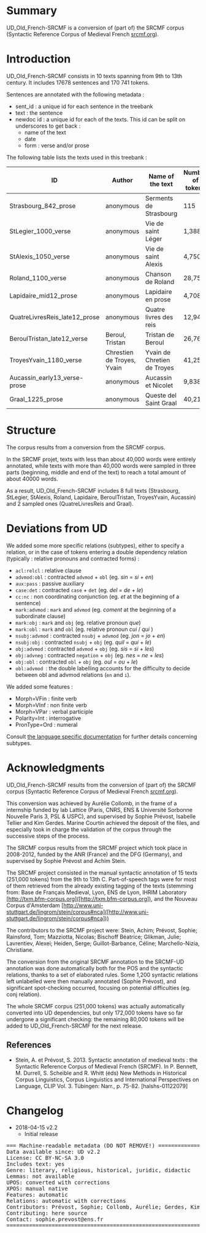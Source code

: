 # Summary

UD_Old_French-SRCMF is a conversion of (part of) the SRCMF corpus (Syntactic Reference Corpus of Medieval French [srcmf.org](http://srcmf.org/)).

# Introduction

UD_Old_French-SRCMF consists in 10 texts spanning from 9th to 13th century. It includes 17678 sentences and 170 741 tokens.

Sentences are annotated with the following metadata :
+ sent_id : a unique id for each sentence in the treebank
+ text : the sentence
+ newdoc id : a unique id for each of the texts. This id can be split on underscores to get back :
    + name of the text
    + date
    + form : verse and/or prose


The following table lists the texts used in this treebank :

| ID | Author | Name of the text | Number of tokens |
| ------ | ------ | ------ | ------ |
| Strasbourg_842_prose | anonymous | Serments de Strasbourg | 115 |
| StLegier_1000_verse | anonymous | Vie de saint Léger | 1,388 |
| StAlexis_1050_verse | anonymous | Vie de saint Alexis | 4,750 |
| Roland_1100_verse | anonymous | Chanson de Roland | 28,752 |
| Lapidaire_mid12_prose | anonymous | Lapidaire en prose | 4,708 |
| QuatreLivresReis_late12_prose | anonymous | Quatre livres des reis | 12,949 |
| BeroulTristan_late12_verse | Beroul, Tristan | Tristan de Beroul  | 26,766 |
| TroyesYvain_1180_verse | Chrestien de Troyes, Yvain | Yvain de Chretien de Troyes | 41,256 |
| Aucassin_early13_verse-prose | anonymous | Aucassin et Nicolet | 9,838 |
| Graal_1225_prose | anonymous | Queste del Saint Graal | 40,219 |


# Structure

The corpus results from a conversion from the SRCMF corpus.

In the SRCMF projet, texts with less than about 40,000 words were entirely annotated, while texts with more than 40,000 words were sampled in three parts (beginning, middle and end of the text) to reach a total amount of about 40000 words.

As a result, UD_Old_French-SRCMF includes 8 full texts (Strasbourg, StLegier, StAlexis, Roland, Lapidaire, BeroulTristan, TroyesYvain, Aucassin) and 2 sampled ones (QuatreLivresReis and Graal).

# Deviations from UD

We added some more specific relations (subtypes), either to specify a relation, or in the case of tokens entering a double dependency relation (typically : relative pronouns and  contracted forms) :

+ `acl:relcl` : relative clause
+ `advmod:obl` : contracted `advmod` + `obl` (eg. _sin_ = _si_ + _en_)
+ `aux:pass` : passive auxiliary
+ `case:det` : contracted `case` + `det` (eg. _del_ = _de_ + _le_)
+ `cc:nc` : non coordinating conjunction (eg. _et_ at the beginning of a sentence)
+ `mark:advmod` : `mark` and `advmod` (eg. _coment_ at the beginning of a subordinate clause)
+ `mark:obj` : `mark` and `obj` (eg. relative pronoun _que_)
+ `mark:obl` : `mark` and `obl` (eg. relative pronoun _cui_ / _qui_ )
+ `nsubj:advmod` : contracted `nsubj` + `advmod` (eg. _jon_ = _jo_ + _en_)
+ `nsubj:obj` : contracted `nsubj` + `obj` (eg. _quil_ = _qui_ + _le_)
+ `obj:advmod` : contracted `advmod` + `obj` (eg. _sis_ = _si_ + _les_)
+ `obj:advneg` : contracted `negation` + `obj` (eg. _nes_ = _ne_ + _les_)
+ `obj:obl` : contracted `obl` + `obj` (eg. _oul_ = _ou_ + _le_)
+ `obl:advmod `: the double labelling accounts for the difficulty to decide between obl and advmod relations (`en` and `i`).

We added some features :

+ Morph=VFin : finite verb
+ Morph=VInf : non finite verb
+ Morph=VPar : verbal participle
+ Polarity=Int : interrogative
+ PronType=Ord : numeral

Consult [the language specific documentation](http://universaldependencies.org/fro/dep/index.html) for further details concerning subtypes.


# Acknowledgments


UD_Old_French-SRCMF results from the conversion of (part of) the SRCMF corpus (Syntactic Reference Corpus of Medieval French [srcmf.org](srcmf.org)).

This conversion was achieved by Aurélie Collomb, in the frame of a internship funded by lab Lattice (Paris, CNRS, ENS & Université Sorbonne Nouvelle Paris 3, PSL & USPC), and supervised by Sophie Prévost, Isabelle Tellier and Kim Gerdes. Marine Courtin achieved the deposit of the files, and especially took in charge the validation of the corpus through the successive steps of the process.

The SRCMF corpus results from the SRCMF project which took place in 2008-2012, funded by the ANR (France) and the DFG (Germany), and supervised by Sophie Prévost and Achim Stein.

The SRCMF project consisted in the manual syntactic annotation of 15 texts (251,000 tokens) from the 9th to 13th C. Part-of-speech tags were for most of them retrieved from the already existing tagging of the texts (stemming from: Base de Français Medieval, Lyon, ENS de Lyon, IHRIM Laboratory [http://txm.bfm-corpus.org]([http://txm.bfm-corpus.org]), and the Nouveau Corpus d'Amsterdam [http://www.uni-stuttgart.de/lingrom/stein/corpus#nca]([http://www.uni-stuttgart.de/lingrom/stein/corpus#nca]))

The contributors to the SRCMF project were: Stein, Achim; Prévost, Sophie; Rainsford, Tom; Mazziotta, Nicolas;  Bischoff Béatrice; Glikman, Julie; Lavrentiev, Alexei; Heiden, Serge; Guillot-Barbance, Céline; Marchello-Nizia, Christiane.

The conversion from the original SRCMF annotation to the SRCMF-UD annotation was done automatically both for the POS and the syntactic relations, thanks to a set of elaborated rules.
Some 1,200 syntactic relations left unlabelled were then manually annotated (Sophie Prévost), and significant spot-checking occurred, focusing on potential difficulties (eg. conj relation).

The whole SRCMF corpus (251,000 tokens) was actually automatically converted into UD dependencies, but only 172,000 tokens have so far undergone a significant checking: the remaining 80,000 tokens will be added to UD_Old_French-SRCMF for the next release.


## References

* Stein, A. et Prévost, S. 2013. Syntactic annotation of medieval texts : the Syntactic Reference Corpus of Medieval French (SRCMF). In P. Bennett, M. Durrell, S. Scheible and R. Whitt (éds) New Methods in Historical Corpus Linguistics, Corpus Linguistics and International Perspectives on Language, CLIP Vol. 3. Tübingen: Narr., p. 75-82. [halshs-01122079]

# Changelog

* 2018-04-15 v2.2
  * Initial release

<pre>
=== Machine-readable metadata (DO NOT REMOVE!) ================================
Data available since: UD v2.2
License: CC BY-NC-SA 3.0
Includes text: yes
Genre: literary, religious, historical, juridic, didactic
Lemmas: not available
UPOS: converted with corrections
XPOS: manual native
Features: automatic
Relations: automatic with corrections
Contributors: Prévost, Sophie; Collomb, Aurélie; Gerdes, Kim; Tellier, Isabelle; Courtin, Marine; Lavrentiev, Alexei; Guillot-Barbance, Céline.
Contributing: here source
Contact: sophie.prevost@ens.fr
===============================================================================
</pre>

